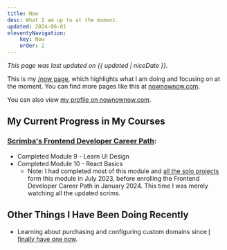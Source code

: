 ```yaml
---
title: Now
desc: What I am up to at the moment.
updated: 2024-06-01
eleventyNavigation:
    key: Now
    order: 2
---
```


*This page was last updated on {{ updated | niceDate }}.*

This is my [/now page](https://nownownow.com/about), which highlights what I am doing and focusing on at the moment. You can find more pages like this at [nownownow.com](https://nownownow.com/2024-05-29-custom-domain-name-helenchong-dev).

You can also view [my profile on nownownow.com](https://nownownow.com/p/D9En).

## My Current Progress in My Courses

### [Scrimba's Frontend Developer Career Path](https://scrimba.com/learn/frontend):

* Completed Module 9 - Learn UI Design
* Completed Module 10 - React Basics
    * Note: I had completed most of this module and [all the solo projects](https://github.com/helenclx/Scrimba-React-Solo-Projects) form this module in July 2023, before enrolling the Frontend Developer Career Path in January 2024. This time I was merely watching all the updated scrims.

## Other Things I Have Been Doing Recently

* Learning about purchasing and configuring custom domains since [I finally have one now](/blog/posts/2024-05-29-custom-domain-name-helenchong-dev).
